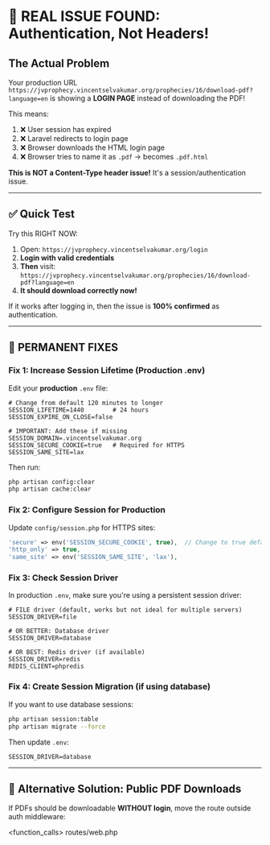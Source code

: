 # 🎯 REAL ISSUE FOUND: Authentication, Not Headers!

## The Actual Problem

Your production URL `https://jvprophecy.vincentselvakumar.org/prophecies/16/download-pdf?language=en` is showing a **LOGIN PAGE** instead of downloading the PDF!

This means:
1. ❌ User session has expired
2. ❌ Laravel redirects to login page  
3. ❌ Browser downloads the HTML login page
4. ❌ Browser tries to name it as `.pdf` → becomes `.pdf.html`

**This is NOT a Content-Type header issue!** It's a session/authentication issue.

---

## ✅ Quick Test

Try this RIGHT NOW:

1. Open: `https://jvprophecy.vincentselvakumar.org/login`
2. **Login with valid credentials**
3. **Then** visit: `https://jvprophecy.vincentselvakumar.org/prophecies/16/download-pdf?language=en`
4. **It should download correctly now!**

If it works after logging in, then the issue is **100% confirmed** as authentication.

---

## 🔧 PERMANENT FIXES

### Fix 1: Increase Session Lifetime (Production .env)

Edit your **production** `.env` file:

```env
# Change from default 120 minutes to longer
SESSION_LIFETIME=1440        # 24 hours
SESSION_EXPIRE_ON_CLOSE=false

# IMPORTANT: Add these if missing
SESSION_DOMAIN=.vincentselvakumar.org
SESSION_SECURE_COOKIE=true   # Required for HTTPS
SESSION_SAME_SITE=lax
```

Then run:
```bash
php artisan config:clear
php artisan cache:clear
```

### Fix 2: Configure Session for Production

Update `config/session.php` for HTTPS sites:

```php
'secure' => env('SESSION_SECURE_COOKIE', true),  // Change to true default
'http_only' => true,
'same_site' => env('SESSION_SAME_SITE', 'lax'),
```

### Fix 3: Check Session Driver

In production `.env`, make sure you're using a persistent session driver:

```env
# FILE driver (default, works but not ideal for multiple servers)
SESSION_DRIVER=file

# OR BETTER: Database driver
SESSION_DRIVER=database

# OR BEST: Redis driver (if available)
SESSION_DRIVER=redis
REDIS_CLIENT=phpredis
```

### Fix 4: Create Session Migration (if using database)

If you want to use database sessions:

```bash
php artisan session:table
php artisan migrate --force
```

Then update `.env`:
```env
SESSION_DRIVER=database
```

---

## 🔧 Alternative Solution: Public PDF Downloads

If PDFs should be downloadable **WITHOUT login**, move the route outside auth middleware:

<function_calls>
<invoke name="read_file">
<parameter name="target_file">routes/web.php
